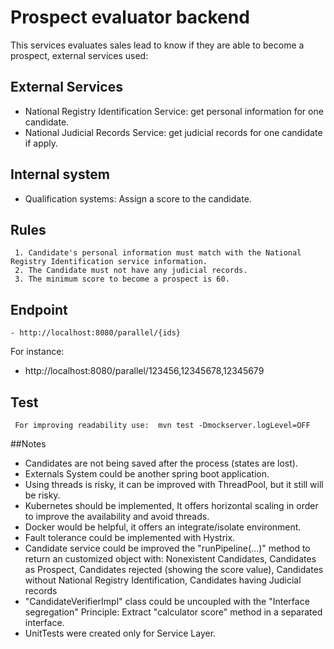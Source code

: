 # Prospect evaluator backend

This services evaluates sales lead to know if they are able to become a prospect, external services used:

## External Services
- National Registry Identification Service: get personal information for one candidate. 
- National Judicial Records Service: get judicial records for one candidate if apply.

## Internal system
- Qualification systems: Assign a score to the candidate.

## Rules
````
 1. Candidate's personal information must match with the National Registry Identification service information.
 2. The Candidate must not have any judicial records.
 3. The minimum score to become a prospect is 60.
````

## Endpoint
````
- http://localhost:8080/parallel/{ids}
````
For instance:
 - http://localhost:8080/parallel/123456,12345678,12345679

## Test
````
 For improving readability use:  mvn test -Dmockserver.logLevel=OFF  
````
##Notes
 - Candidates are not being saved after the process (states are lost). 
 - Externals System could be another spring boot application.
 - Using threads is risky, it can be improved with ThreadPool, but it still will be risky.
 - Kubernetes should be implemented, It offers horizontal scaling in order to improve the availability and avoid threads.
 - Docker would be helpful, it offers an integrate/isolate environment.
 - Fault tolerance could be implemented with Hystrix.
 - Candidate service could be improved the "runPipeline(...)" method to return an customized object with: 
   Nonexistent Candidates, Candidates as Prospect, Candidates rejected (showing the score value), 
   Candidates without National Registry Identification, Candidates having Judicial records
 - "CandidateVerifierImpl" class could be uncoupled with the "Interface segregation" Principle: Extract "calculator score" method in a separated interface.
 - UnitTests were created only for Service Layer. 
     